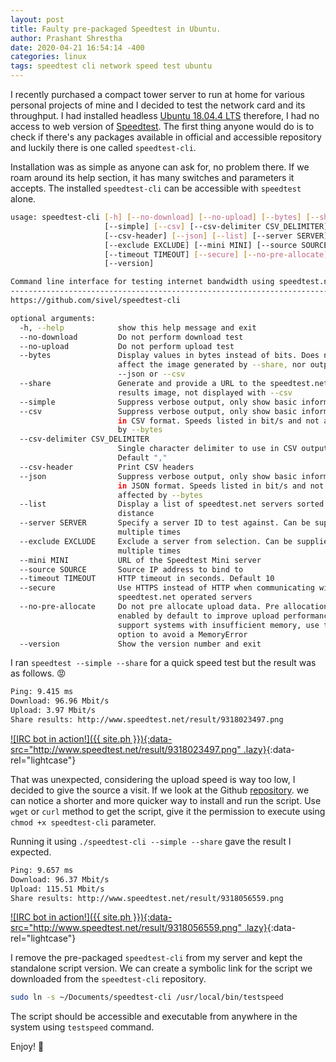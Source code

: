 ```yaml
---
layout: post
title: Faulty pre-packaged Speedtest in Ubuntu.
author: Prashant Shrestha
date: 2020-04-21 16:54:14 -400
categories: linux
tags: speedtest cli network speed test ubuntu
---
```


I recently purchased a compact tower server to run at home for various personal projects of mine and I decided to test the network card and its throughput. I had installed headless [Ubuntu 18.04.4 LTS](https://releases.ubuntu.com/18.04.4/) therefore, I had no access to web version of [Speedtest](). The first thing anyone would do is to check if there's any packages available in official and accessible repository and luckily there is one called `speedtest-cli`.

Installation was as simple as anyone can ask for, no problem there. If we roam around its help section, it has many switches and parameters it accepts. The installed `speedtest-cli` can be accessible with `speedtest` alone.

```bash
usage: speedtest-cli [-h] [--no-download] [--no-upload] [--bytes] [--share]
                     [--simple] [--csv] [--csv-delimiter CSV_DELIMITER]
                     [--csv-header] [--json] [--list] [--server SERVER]
                     [--exclude EXCLUDE] [--mini MINI] [--source SOURCE]
                     [--timeout TIMEOUT] [--secure] [--no-pre-allocate]
                     [--version]

Command line interface for testing internet bandwidth using speedtest.net.
--------------------------------------------------------------------------
https://github.com/sivel/speedtest-cli

optional arguments:
  -h, --help            show this help message and exit
  --no-download         Do not perform download test
  --no-upload           Do not perform upload test
  --bytes               Display values in bytes instead of bits. Does not
                        affect the image generated by --share, nor output from
                        --json or --csv
  --share               Generate and provide a URL to the speedtest.net share
                        results image, not displayed with --csv
  --simple              Suppress verbose output, only show basic information
  --csv                 Suppress verbose output, only show basic information
                        in CSV format. Speeds listed in bit/s and not affected
                        by --bytes
  --csv-delimiter CSV_DELIMITER
                        Single character delimiter to use in CSV output.
                        Default ","
  --csv-header          Print CSV headers
  --json                Suppress verbose output, only show basic information
                        in JSON format. Speeds listed in bit/s and not
                        affected by --bytes
  --list                Display a list of speedtest.net servers sorted by
                        distance
  --server SERVER       Specify a server ID to test against. Can be supplied
                        multiple times
  --exclude EXCLUDE     Exclude a server from selection. Can be supplied
                        multiple times
  --mini MINI           URL of the Speedtest Mini server
  --source SOURCE       Source IP address to bind to
  --timeout TIMEOUT     HTTP timeout in seconds. Default 10
  --secure              Use HTTPS instead of HTTP when communicating with
                        speedtest.net operated servers
  --no-pre-allocate     Do not pre allocate upload data. Pre allocation is
                        enabled by default to improve upload performance. To
                        support systems with insufficient memory, use this
                        option to avoid a MemoryError
  --version             Show the version number and exit
```

I ran `speedtest --simple --share` for a quick speed test but the result was as follows.​ :rage: 

```bash
Ping: 9.415 ms
Download: 96.96 Mbit/s
Upload: 3.97 Mbit/s
Share results: http://www.speedtest.net/result/9318023497.png
```

[![IRC bot in action!]({{ site.ph }}){:data-src="http://www.speedtest.net/result/9318023497.png" .lazy}](http://www.speedtest.net/result/9318023497.png){:data-rel="lightcase"}

That was unexpected, considering the upload speed is way too low, I decided to give the source a visit. If we look at the Github [repository](https://github.com/sivel/speedtest-cli). we can notice a shorter and more quicker way to install and run the script. Use `wget` or `curl` method to get the script, give it the permission to execute using `chmod +x speedtest-cli` parameter.

Running it using `./speedtest-cli --simple --share` gave the result I expected. 

```bash
Ping: 9.657 ms
Download: 96.37 Mbit/s
Upload: 115.51 Mbit/s
Share results: http://www.speedtest.net/result/9318056559.png
```

[![IRC bot in action!]({{ site.ph }}){:data-src="http://www.speedtest.net/result/9318056559.png" .lazy}](http://www.speedtest.net/result/9318056559.png){:data-rel="lightcase"}

I remove the pre-packaged `speedtest-cli` from my server and kept the standalone script version. We can create a symbolic link for the script we downloaded from the `speedtest-cli` repository.

```bash
sudo ln -s ~/Documents/speedtest-cli /usr/local/bin/testspeed
```

The script should be accessible and executable from anywhere in the system using `testspeed` command. 

Enjoy! :tada: 